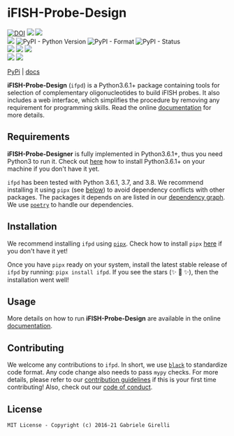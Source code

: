 # iFISH-Probe-Design

[![DOI](https://zenodo.org/badge/143724120.svg)](https://zenodo.org/badge/latestdoi/143724120) ![](https://img.shields.io/librariesio/github/ggirelli/ifish-probe-design.svg?style=flat) ![](https://img.shields.io/github/license/ggirelli/ifish-probe-design.svg?style=flat)  
![](https://github.com/ggirelli/ifish-probe-design/workflows/Python%20package/badge.svg?branch=main&event=push) ![PyPI - Python Version](https://img.shields.io/pypi/pyversions/ifpd) ![PyPI - Format](https://img.shields.io/pypi/format/ifpd) ![PyPI - Status](https://img.shields.io/pypi/status/ifpd)  
![](https://img.shields.io/github/release/ggirelli/ifish-probe-design.svg?style=flat) ![](https://img.shields.io/github/release-date/ggirelli/ifish-probe-design.svg?style=flat) ![](https://img.shields.io/github/languages/code-size/ggirelli/ifish-probe-design.svg?style=flat)  
![](https://img.shields.io/github/watchers/ggirelli/ifish-probe-design.svg?label=Watch&style=social) ![](https://img.shields.io/github/stars/ggirelli/ifish-probe-design.svg?style=social)

[PyPi](https://pypi.org/project/ifish-probe-design/) | [docs](https://ggirelli.github.io/ifish-probe-design/)


**iFISH-Probe-Design** (`ifpd`) is a Python3.6.1+ package containing tools for selection of complementary oligonucleotides to build iFISH probes. It also includes a web interface, which simplifies the procedure by removing any requirement for programming skills. Read the online [documentation](https://ggirelli.github.io/iFISH-probe-design/) for more details.

## Requirements

**iFISH-Probe-Designer** is fully implemented in Python3.6.1+, thus you need Python3 to run it. Check out [here](https://realpython.com/installing-python/) how to install Python3.6.1+ on your machine if you don't have it yet.

`ifpd` has been tested with Python 3.6.1, 3.7, and 3.8. We recommend installing it using `pipx` (see [below](https://github.com/ggirelli/ifish-probe-design#install)) to avoid dependency conflicts with other packages. The packages it depends on are listed in our [dependency graph](https://github.com/ggirelli/ifish-probe-design/network/dependencies). We use [`poetry`](https://github.com/python-poetry/poetry) to handle our dependencies.

## Installation

We recommend installing `ifpd` using [`pipx`](https://github.com/pipxproject/pipx). Check how to install `pipx` [here](https://github.com/pipxproject/pipx#install-pipx) if you don't have it yet!

Once you have `pipx` ready on your system, install the latest stable release of `ifpd` by running: `pipx install ifpd`. If you see the stars (✨ 🌟 ✨), then the installation went well!

## Usage

More details on how to run **iFISH-Probe-Design** are available in the online [documentation](https://ggirelli.github.io/iFISH-probe-design/usage).

## Contributing

We welcome any contributions to `ifpd`. In short, we use [`black`](https://github.com/psf/black) to standardize code format. Any code change also needs to pass `mypy` checks. For more details, please refer to our [contribution guidelines](https://github.com/ggirelli/ifish-probe-design/blob/main/CONTRIBUTING.md) if this is your first time contributing! Also, check out our [code of conduct](https://github.com/ggirelli/ifish-probe-design/blob/main/CODE_OF_CONDUCT.md).

## License

`MIT License - Copyright (c) 2016-21 Gabriele Girelli`
